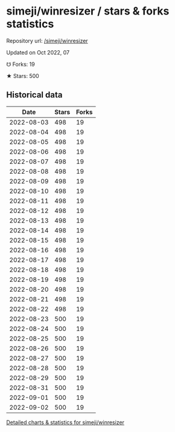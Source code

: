 # simeji/winresizer / stars & forks statistics

Repository url: [/simeji/winresizer](https://github.com/simeji/winresizer)

Updated on Oct 2022, 07

☋ Forks: 19

★ Stars: 500

## Historical data
| Date | Stars | Forks |
|------|-------|-------|
| 2022-08-03 | 498 | 19 | 
| 2022-08-04 | 498 | 19 | 
| 2022-08-05 | 498 | 19 | 
| 2022-08-06 | 498 | 19 | 
| 2022-08-07 | 498 | 19 | 
| 2022-08-08 | 498 | 19 | 
| 2022-08-09 | 498 | 19 | 
| 2022-08-10 | 498 | 19 | 
| 2022-08-11 | 498 | 19 | 
| 2022-08-12 | 498 | 19 | 
| 2022-08-13 | 498 | 19 | 
| 2022-08-14 | 498 | 19 | 
| 2022-08-15 | 498 | 19 | 
| 2022-08-16 | 498 | 19 | 
| 2022-08-17 | 498 | 19 | 
| 2022-08-18 | 498 | 19 | 
| 2022-08-19 | 498 | 19 | 
| 2022-08-20 | 498 | 19 | 
| 2022-08-21 | 498 | 19 | 
| 2022-08-22 | 498 | 19 | 
| 2022-08-23 | 500 | 19 | 
| 2022-08-24 | 500 | 19 | 
| 2022-08-25 | 500 | 19 | 
| 2022-08-26 | 500 | 19 | 
| 2022-08-27 | 500 | 19 | 
| 2022-08-28 | 500 | 19 | 
| 2022-08-29 | 500 | 19 | 
| 2022-08-31 | 500 | 19 | 
| 2022-09-01 | 500 | 19 | 
| 2022-09-02 | 500 | 19 | 


[Detailed charts & statistics for simeji/winresizer](https://reviewgithub.com/rep/simeji/winresizer)
